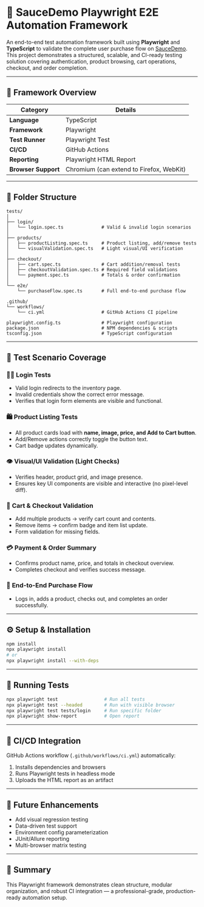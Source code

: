 # 🧪 SauceDemo Playwright E2E Automation Framework

An end-to-end test automation framework built using **Playwright** and **TypeScript** to validate the complete user purchase flow on [SauceDemo](https://www.saucedemo.com/).  
This project demonstrates a structured, scalable, and CI-ready testing solution covering authentication, product browsing, cart operations, checkout, and order completion.

---

## 🧱 Framework Overview

| Category | Details |
|-----------|----------|
| **Language** | TypeScript |
| **Framework** | Playwright |
| **Test Runner** | Playwright Test |
| **CI/CD** | GitHub Actions |
| **Reporting** | Playwright HTML Report |
| **Browser Support** | Chromium (can extend to Firefox, WebKit) |

---

## 📂 Folder Structure

```
tests/
│
├── login/
│   └── login.spec.ts              # Valid & invalid login scenarios
│
├── products/
│   ├── productListing.spec.ts     # Product listing, add/remove tests
│   └── visualValidation.spec.ts   # Light visual/UI verification
│
├── checkout/
│   ├── cart.spec.ts               # Cart addition/removal tests
│   ├── checkoutValidation.spec.ts # Required field validations
│   └── payment.spec.ts            # Totals & order confirmation
│
└── e2e/
    └── purchaseFlow.spec.ts       # Full end-to-end purchase flow

.github/
└── workflows/
    └── ci.yml                     # GitHub Actions CI pipeline

playwright.config.ts               # Playwright configuration
package.json                       # NPM dependencies & scripts
tsconfig.json                      # TypeScript configuration
```

---

## 🎯 Test Scenario Coverage

### 🧍‍♂️ **Login Tests**
- Valid login redirects to the inventory page.  
- Invalid credentials show the correct error message.  
- Verifies that login form elements are visible and functional.

### 🛍️ **Product Listing Tests**
- All product cards load with **name, image, price, and Add to Cart button**.  
- Add/Remove actions correctly toggle the button text.  
- Cart badge updates dynamically.  

### 👁️ **Visual/UI Validation (Light Checks)**
- Verifies header, product grid, and image presence.  
- Ensures key UI components are visible and interactive (no pixel-level diff).

### 🛒 **Cart & Checkout Validation**
- Add multiple products → verify cart count and contents.  
- Remove items → confirm badge and item list update.  
- Form validation for missing fields.

### 💳 **Payment & Order Summary**
- Confirms product name, price, and totals in checkout overview.  
- Completes checkout and verifies success message.

### 🔁 **End-to-End Purchase Flow**
- Logs in, adds a product, checks out, and completes an order successfully.  

---

## ⚙️ Setup & Installation

```bash
npm install
npx playwright install
# or
npx playwright install --with-deps
```

---

## 🚀 Running Tests

```bash
npx playwright test                 # Run all tests
npx playwright test --headed        # Run with visible browser
npx playwright test tests/login     # Run specific folder
npx playwright show-report          # Open report
```

---

## 🔄 CI/CD Integration

GitHub Actions workflow (`.github/workflows/ci.yml`) automatically:
1. Installs dependencies and browsers  
2. Runs Playwright tests in headless mode  
3. Uploads the HTML report as an artifact  

---

## 🧭 Future Enhancements

- Add visual regression testing  
- Data-driven test support  
- Environment config parameterization  
- JUnit/Allure reporting  
- Multi-browser matrix testing  

---

## 🏁 Summary

This Playwright framework demonstrates clean structure, modular organization, and robust CI integration — a professional-grade, production-ready automation setup.
